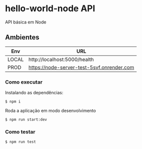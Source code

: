 # hello-world-node API

API básica em Node

## Ambientes

| Env | URL                         |
| --- | --------------------------- |
| LOCAL | http://localhost:5000/health |
| PROD  | https://node-server-test-5svf.onrender.com | 

### Como executar

Instalando as dependências:

```
$ npm i
```
Roda a aplicação em modo desenvolvimento

```
$ npm run start:dev
```

### Como testar

```
$ npm run test
```

